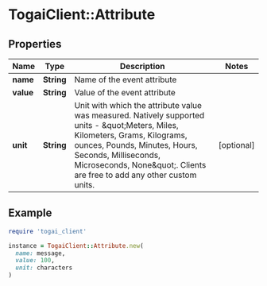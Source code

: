 # TogaiClient::Attribute

## Properties

| Name | Type | Description | Notes |
| ---- | ---- | ----------- | ----- |
| **name** | **String** | Name of the event attribute |  |
| **value** | **String** | Value of the event attribute |  |
| **unit** | **String** | Unit with which the attribute value was measured. Natively supported units - \&quot;Meters, Miles, Kilometers, Grams, Kilograms, ounces, Pounds, Minutes, Hours, Seconds, Milliseconds, Microseconds, None\&quot;. Clients are free to add any other custom units. | [optional] |

## Example

```ruby
require 'togai_client'

instance = TogaiClient::Attribute.new(
  name: message,
  value: 100,
  unit: characters
)
```

